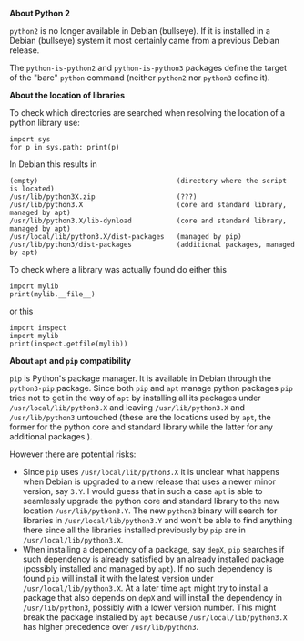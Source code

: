 **About Python 2**

`python2` is no longer available in Debian (bullseye). If it is installed in a Debian (bullseye) system it most certainly came from a previous Debian release.

The `python-is-python2` and `python-is-python3` packages define the target of the "bare" `python` command (neither `python2` nor `python3` define it).

**About the location of libraries**

To check which directories are searched when resolving the location of a python library use:

    import sys
    for p in sys.path: print(p)

In Debian this results in

    (empty)                                  (directory where the script is located)
    /usr/lib/python3X.zip                    (???)
    /usr/lib/python3.X                       (core and standard library, managed by apt)
    /usr/lib/python3.X/lib-dynload           (core and standard library, managed by apt)
    /usr/local/lib/python3.X/dist-packages   (managed by pip)
    /usr/lib/python3/dist-packages           (additional packages, managed by apt)

To check where a library was actually found do either this

    import mylib
    print(mylib.__file__)

or this

    import inspect
    import mylib
    print(inspect.getfile(mylib))

**About `apt` and `pip` compatibility**

`pip` is Python's package manager. It is available in Debian through the `python3-pip` package. Since both `pip` and `apt` manage python packages `pip` tries not to get in the way of `apt` by installing all its packages under `/usr/local/lib/python3.X` and leaving `/usr/lib/python3.X` and `/usr/lib/python3` untouched (these are the locations used by `apt`, the former for the python core and standard library while the latter for any additional packages.).

However there are potential risks:

- Since `pip` uses `/usr/local/lib/python3.X` it is unclear what happens when Debian is upgraded to a new release that uses a newer minor version, say `3.Y`. I would guess that in such a case `apt` is able to seamlessly upgrade the python core and standard library to the new location `/usr/lib/python3.Y`. The new `python3` binary will search for libraries in `/usr/local/lib/python3.Y` and won't be able to find anything there since all the libraries installed previously by `pip` are in `/usr/local/lib/python3.X`.
- When installing a dependency of a package, say `depX`, `pip` searches if such dependency is already satisfied by an already installed package (possibly installed and managed by `apt`). If no such dependency is found `pip` will install it with the latest version under `/usr/local/lib/python3.X`. At a later time `apt` might try to install a package that also depends on `depX` and will install the dependency in `/usr/lib/python3`, possibly with a lower version number. This might break the package installed by `apt` because `/usr/local/lib/python3.X` has higher precedence over `/usr/lib/python3`.